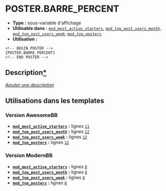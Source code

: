 # POSTER.BARRE_PERCENT
* __Type__ __:__ sous-variable d'affichage
* __Utilisable dans__ __:__ [`mod_most_active_starters`](../tpl/mod_most_active_starters.md#readme), [`mod_top_post_users_month`](../tpl/mod_top_post_users_month.md#readme), [`mod_top_post_users_week`](../tpl/mod_top_post_users_week.md#readme), [`mod_top_posters`](../tpl/mod_top_posters.md#readme)
* __Utilisation__ __:__

```smarty
<!-- BEGIN POSTER -->
{POSTER.BARRE_PERCENT}
<!-- END POSTER -->
```

## Description[*](https://fa-tvars.appspot.com/var/POSTER.BARRE_PERCENT)
[*Ajouter une description*](https://fa-tvars.appspot.com/var/POSTER.BARRE_PERCENT)

## Utilisations dans les templates

### Version AwesomeBB
* __[`mod_most_active_starters`](../tpl/mod_most_active_starters.md#readme)__ __:__ lignes [`11`](../src/awesomebb/mod_most_active_starters.tpl#L11)
* __[`mod_top_post_users_month`](../tpl/mod_top_post_users_month.md#readme)__ __:__ lignes [`12`](../src/awesomebb/mod_top_post_users_month.tpl#L12)
* __[`mod_top_post_users_week`](../tpl/mod_top_post_users_week.md#readme)__ __:__ lignes [`12`](../src/awesomebb/mod_top_post_users_week.tpl#L12)
* __[`mod_top_posters`](../tpl/mod_top_posters.md#readme)__ __:__ lignes [`12`](../src/awesomebb/mod_top_posters.tpl#L12)

### Version ModernBB
* __[`mod_most_active_starters`](../tpl/mod_most_active_starters.md#readme)__ __:__ lignes [`8`](../src/modernbb/mod_most_active_starters.tpl#L8)
* __[`mod_top_post_users_month`](../tpl/mod_top_post_users_month.md#readme)__ __:__ lignes [`8`](../src/modernbb/mod_top_post_users_month.tpl#L8)
* __[`mod_top_post_users_week`](../tpl/mod_top_post_users_week.md#readme)__ __:__ lignes [`8`](../src/modernbb/mod_top_post_users_week.tpl#L8)
* __[`mod_top_posters`](../tpl/mod_top_posters.md#readme)__ __:__ lignes [`8`](../src/modernbb/mod_top_posters.tpl#L8)

